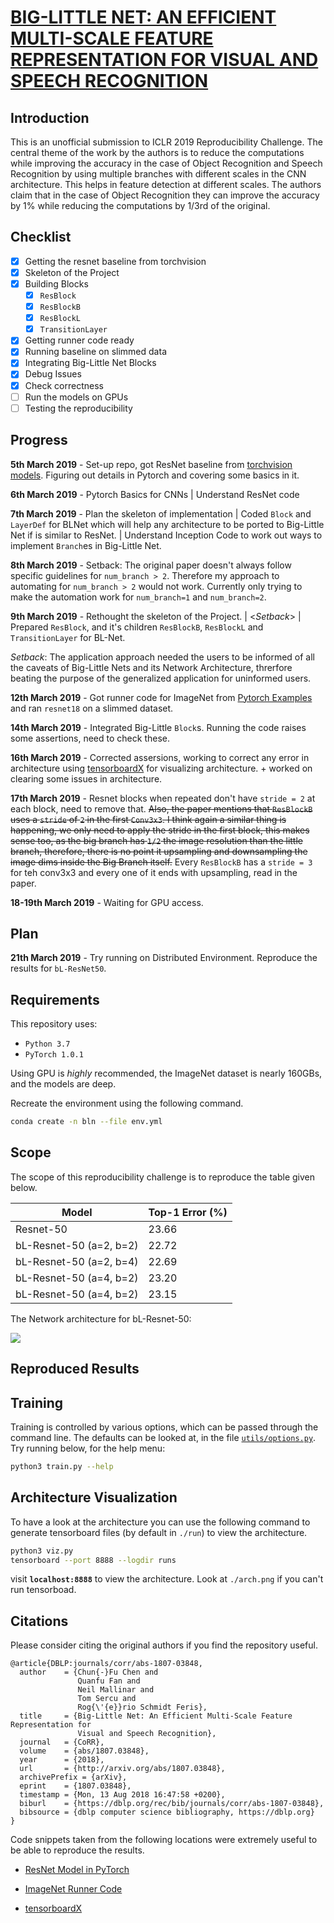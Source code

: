 # [BIG-LITTLE NET: AN EFFICIENT MULTI-SCALE FEATURE REPRESENTATION FOR VISUAL AND SPEECH RECOGNITION](https://openreview.net/pdf?id=HJMHpjC9Ym)

## Introduction

This is an unofficial submission to ICLR 2019 Reproducibility Challenge. The central theme of the work by the authors is to reduce the computations while improving the accuracy in the case of Object Recognition and Speech Recognition by using multiple branches with different scales in the CNN architecture. This helps in feature detection at different scales. The authors claim that in the case of Object Recognition they can improve the accuracy by 1% while reducing the computations by 1/3rd of the original.


## Checklist

- [x] Getting the resnet baseline from torchvision
- [x] Skeleton of the Project
- [x] Building Blocks
  - [x] `ResBlock`
  - [x] `ResBlockB`
  - [x] `ResBlockL`
  - [x] `TransitionLayer`
- [x] Getting runner code ready
- [x] Running baseline on slimmed data
- [x] Integrating Big-Little Net Blocks
- [x] Debug Issues
- [x] Check correctness
- [ ] Run the models on GPUs
- [ ] Testing the reproducibility

## Progress

**5th March 2019** - Set-up repo, got ResNet baseline from [torchvision models][1]. Figuring out details in Pytorch and covering some basics in it.

**6th March 2019** - Pytorch Basics for CNNs | Understand ResNet code

**7th March 2019** - Plan the skeleton of implementation | Coded `Block` and `LayerDef` for BLNet which will help any architecture to be ported to Big-Little Net if is similar to ResNet. | Understand Inception Code to work out ways to implement `Branch`es in Big-Little Net.

**8th March 2019** - Setback: The original paper doesn't always follow specific guidelines for `num_branch > 2`. Therefore my approach to automating for `num_branch > 2` would not work. Currently only trying to make the automation work for `num_branch=1` and `num_branch=2`.

**9th March 2019** - Rethought the skeleton of the Project. | <_Setback_> | Prepared `ResBlock`, and it's children `ResBlockB`, `ResBlockL` and `TransitionLayer` for BL-Net.

_Setback_: The application approach needed the users to be informed of all the caveats of Big-Little Nets and its Network Architecture, threrfore beating the purpose of the generalized application for uninformed users.

**12th March 2019** - Got runner code for ImageNet from [Pytorch Examples][2] and ran `resnet18` on a slimmed dataset.

**14th March 2019** - Integrated Big-Little `Block`s. Running the code raises some assertions, need to check these.

**16th March 2019** - Corrected assersions, working to correct any error in architecture using [tensorboardX][3] for visualizing architecture. + worked on clearing some issues in architecture.

**17th March 2019** - Resnet blocks when repeated don't have `stride = 2` at each block, need to remove that. ~~Also, the paper mentions that `ResBlockB` uses a `stride` of `2` in the first `Conv3x3`. I think again a similar thing is happening, we only need to apply the stride in the first block, this makes sense too, as the big branch has `1/2` the image resolution than the little branch, therefore, there is no point it upsampling and downsampling the image dims inside the Big Branch itself.~~ Every `ResBlockB` has a `stride = 3` for teh conv3x3 and every one of it ends with upsampling, read in the paper. 

**18-19th March 2019** - Waiting for GPU access.


## Plan

**21th March 2019** - Try running on Distributed Environment. Reproduce the results for `bL-ResNet50`.


## Requirements

This repository uses:
- `Python 3.7`
- `PyTorch 1.0.1`

Using GPU is _highly_ recommended, the ImageNet dataset is nearly 160GBs, and the models are deep.

Recreate the environment using the following command.
```sh
conda create -n bln --file env.yml
```

## Scope

The scope of this reproducibility challenge is to reproduce the table given below.

| Model                   | Top-1 Error (%) |
|-------------------------|-----------------|
| Resnet-50               | 23.66           |
| bL-Resnet-50 (a=2, b=2) | 22.72           |
| bL-Resnet-50 (a=2, b=4) | 22.69           |
| bL-Resnet-50 (a=4, b=2) | 23.20           |
| bL-Resnet-50 (a=4, b=2) | 23.15           |

The Network architecture for bL-Resnet-50:

![](https://i.imgur.com/mQ3M5T0.png)


## Reproduced Results


## Training

Training is controlled by various options, which can be passed through the command line. The defaults can be looked at, in the file [``utils/options.py``](https://github.com/k0pch4/big-little-net/blob/master/helper/options.py). Try running below, for the help menu:
```sh
python3 train.py --help
```


## Architecture Visualization

To have a look at the architecture you can use the following command to generate tensorboard files (by default in `./run`) to view the architecture.
```sh
python3 viz.py
tensorboard --port 8888 --logdir runs
```

visit **`localhost:8888`** to view the architecture. Look at `./arch.png` if you can't run tensorboad.


## Citations

Please consider citing the original authors if you find the repository useful.

```
@article{DBLP:journals/corr/abs-1807-03848,
  author    = {Chun{-}Fu Chen and
               Quanfu Fan and
               Neil Mallinar and
               Tom Sercu and
               Rog{\'{e}}rio Schmidt Feris},
  title     = {Big-Little Net: An Efficient Multi-Scale Feature Representation for
               Visual and Speech Recognition},
  journal   = {CoRR},
  volume    = {abs/1807.03848},
  year      = {2018},
  url       = {http://arxiv.org/abs/1807.03848},
  archivePrefix = {arXiv},
  eprint    = {1807.03848},
  timestamp = {Mon, 13 Aug 2018 16:47:58 +0200},
  biburl    = {https://dblp.org/rec/bib/journals/corr/abs-1807-03848},
  bibsource = {dblp computer science bibliography, https://dblp.org}
}
```

Code snippets taken from the following locations were extremely useful to be able to reproduce the results.

- [ResNet Model in PyTorch][1]
- [ImageNet Runner Code][2]
- [tensorboardX][3]

  [1]: https://pytorch.org/docs/stable/torchvision/models.html
  [2]: https://github.com/pytorch/examples/tree/master/imagenet
  [3]: https://github.com/lanpa/tensorboardX
